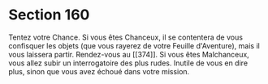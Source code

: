 # Section 160

Tentez votre Chance. Si vous êtes Chanceux, il se contentera de vous confisquer les objets (que vous rayerez de votre Feuille d'Aventure), mais il vous laissera partir. Rendez-vous au [[374]]. Si vous êtes Malchanceux, vous allez subir un interrogatoire des plus rudes. Inutile de vous en dire plus, sinon que vous avez échoué dans votre mission.